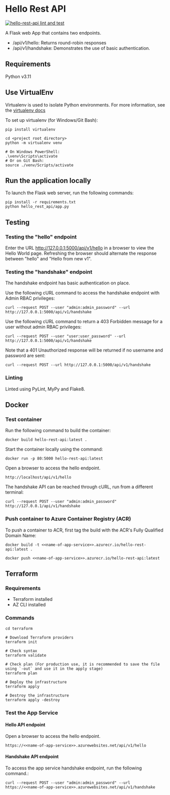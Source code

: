 # Hello Rest API

[![hello-rest-api lint and test](https://github.com/james-flynn-ie/hello-rest-api/actions/workflows/main.yml/badge.svg)](https://github.com/james-flynn-ie/hello-rest-api/actions/workflows/main.yml)

A Flask web App that contains two endpoints.

- /api/v1/hello: Returns round-robin responses
- /api/v1/handshake: Demonstrates the use of basic authentication.

## Requirements

Python v3.11

## Use VirtualEnv

Virtualenv is used to isolate Python environments. For more information, see the [virtualenv docs](https://virtualenv.pypa.io/en/stable/)

To set up virtualenv (for Windows/Git Bash):

```
pip install virtualenv

cd <project root directory>
python -m virtualenv venv

# On Windows PowerShell:
.\venv\Scripts\activate
# Or on Git Bash:
source ./venv/Scripts/activate
```

## Run the application locally

To launch the Flask web server, run the following commands:

```
pip install -r requirements.txt
python hello_rest_api/app.py
```

## Testing 

### Testing the "hello" endpoint

Enter the URL http://127.0.0.1:5000/api/v1/hello in a browser to view the Hello World page. 
Refreshing the browser should alternate the response between "hello" and "Hello from new v1".

### Testing the "handshake" endpoint

The handshake endpoint has basic authentication on place.

Use the following cURL command to access the handshake endpoint with Admin RBAC privileges:

```
curl --request POST --user "admin:admin_password" --url http://127.0.0.1:5000/api/v1/handshake
```


Use the following cURL command to return a 403 Forbidden message for a user without admin RBAC privileges:

```
curl --request POST --user "user:user_password" --url http://127.0.0.1:5000/api/v1/handshake
```

Note that a 401 Unauthorized response will be returned if no username and password are sent:

```
curl --request POST --url http://127.0.0.1:5000/api/v1/handshake
```

### Linting

Linted using PyLint, MyPy and Flake8.

## Docker

### Test container

Run the following command to build the container:

```
docker build hello-rest-api:latest .
```

Start the container locally using the command:

```
docker run -p 80:5000 hello-rest-api:latest
```

Open a browser to access the hello endpoint.

```
http://localhost/api/v1/hello
```

The handshake API can be reached through cURL, run from a different terminal:

```
curl --request POST --user "admin:admin_password" http://127.0.0.1/api/v1/handshake 
```

### Push container to Azure Container Registry (ACR)

To push a container to ACR, first tag the build with the ACR's Fully Qualified Domain Name:

```
docker build -t <<name-of-app-service>>.azurecr.io/hello-rest-api:latest .

docker push <<name-of-app-service>>.azurecr.io/hello-rest-api:latest
```

## Terraform

### Requirements

- Terraform installed
- AZ CLI installed

### Commands

```
cd terraform

# Download Terraform providers
terraform init

# Check syntax
terraform validate

# Check plan (For production use, it is recommended to save the file using `-out` and use it in the apply stage)
terraform plan

# Deploy the infrastructure
terraform apply

# Destroy the infrastructure
terraform apply -destroy
```

### Test the App Service

#### Hello API endpoint

Open a browser to access the hello endpoint.

```
https://<<name-of-app-service>>.azurewebsites.net/api/v1/hello
```

#### Handshake API endpoint

To access the app service handshake endpoint, run the following command.:

```
curl --request POST --user "admin:admin_password" --url https://<<name-of-app-service>>.azurewebsites.net/api/v1/handshake
```

